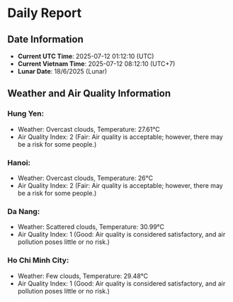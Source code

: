 # Daily Report
## Date Information
- **Current UTC Time**: 2025-07-12 01:12:10 (UTC)
- **Current Vietnam Time**: 2025-07-12 08:12:10 (UTC+7)
- **Lunar Date**: 18/6/2025 (Lunar)

## Weather and Air Quality Information

### Hung Yen:
- Weather: Overcast clouds, Temperature: 27.61°C
- Air Quality Index: 2 (Fair: Air quality is acceptable; however, there may be a risk for some people.)

### Hanoi:
- Weather: Overcast clouds, Temperature: 26°C
- Air Quality Index: 2 (Fair: Air quality is acceptable; however, there may be a risk for some people.)

### Da Nang:
- Weather: Scattered clouds, Temperature: 30.99°C
- Air Quality Index: 1 (Good: Air quality is considered satisfactory, and air pollution poses little or no risk.)

### Ho Chi Minh City:
- Weather: Few clouds, Temperature: 29.48°C
- Air Quality Index: 1 (Good: Air quality is considered satisfactory, and air pollution poses little or no risk.)
